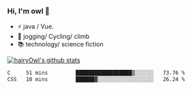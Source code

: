 ### Hi, I'm owl 👋

- ⚡ java / Vue.
- 🏃 jogging/ Cycling/ climb
- 📚 technology/ science fiction

[![hairyOwl's github stats](https://github-readme-stats.vercel.app/api?username=hairyOwl)]()

<!--START_SECTION:waka-->

```txt
C     51 mins         ██████████████████▒░░░░░░   73.76 %
CSS   18 mins         ██████▓░░░░░░░░░░░░░░░░░░   26.24 %
```

<!--END_SECTION:waka-->
